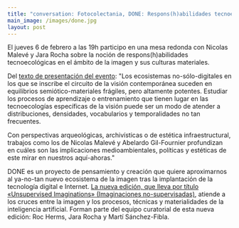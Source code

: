 ```yaml
---
title: "conversation: Fotocolectania, DONE: Respons(h)abilidades tecnoecológicas"
main_image: /images/done.jpg
layout: post
---
```


El jueves 6 de febrero a las 19h participo en una mesa redonda con Nicolas Malevé y Jara Rocha sobre la noción de respons(h)abilidades tecnoecológicas en el ámbito de la imagen y sus culturas materiales.

Del <a href="https://fotocolectania.org/en/activity/274/done-4-mesa-redonda-quot-respons-h-abilidades-tecnoecologicas-quot">texto de presentación del evento</a>: "Los ecosistemas no-sólo-digitales en los que se inscribe el circuito de la visión contemporánea suceden en equilibrios semiótico-materiales frágiles, pero altamente potentes. Estudiar los procesos de aprendizaje o entrenamiento que tienen lugar en las tecnoecologías específicas de la visión puede ser un modo de atender a distribuciones, densidades, vocabularios y temporalidades no tan frecuentes.

Con perspectivas arqueológicas, archivísticas o de estética infraestructural, trabajos como los de Nicolas Malevé y Abelardo Gil-Fournier profundizan en cuáles son las implicaciones medioambientales, políticas y estéticas de este mirar en nuestros aquí-ahoras."

DONE es un proyecto de pensamiento y creación que quiere aproximarnos al ya-no-tan nuevo ecosistema de la imagen tras la implantación de la tecnología digital e Internet. <a href="https://fotocolectania.org/es/activity/271/done-programa-de-reflexion-y-creacion-visual-sobre-imagen-e-inteligencia-artificial">La nueva edición, que lleva por título «Unsupervised Imaginations» (Imaginaciones no-supervisadas)</a>, atiende a los cruces entre la imagen y los procesos, técnicas y materialidades de la inteligencia artificial.
Forman parte del equipo curatorial de esta nueva edición: Roc Herms, Jara Rocha y Martí Sánchez-Fibla.


